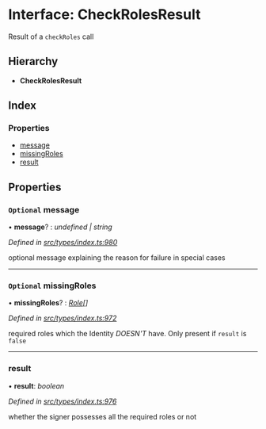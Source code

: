 # Interface: CheckRolesResult

Result of a `checkRoles` call

## Hierarchy

* **CheckRolesResult**

## Index

### Properties

* [message](checkrolesresult.md#optional-message)
* [missingRoles](checkrolesresult.md#optional-missingroles)
* [result](checkrolesresult.md#result)

## Properties

### `Optional` message

• **message**? : *undefined | string*

*Defined in [src/types/index.ts:980](https://github.com/PolymathNetwork/polymesh-sdk/blob/31a16a34/src/types/index.ts#L980)*

optional message explaining the reason for failure in special cases

___

### `Optional` missingRoles

• **missingRoles**? : *[Role](../globals.md#role)[]*

*Defined in [src/types/index.ts:972](https://github.com/PolymathNetwork/polymesh-sdk/blob/31a16a34/src/types/index.ts#L972)*

required roles which the Identity *DOESN'T* have. Only present if `result` is `false`

___

###  result

• **result**: *boolean*

*Defined in [src/types/index.ts:976](https://github.com/PolymathNetwork/polymesh-sdk/blob/31a16a34/src/types/index.ts#L976)*

whether the signer possesses all the required roles or not
